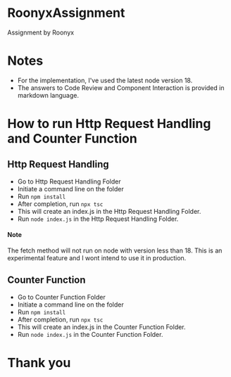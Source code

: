 # RoonyxAssignment
Assignment by Roonyx


# Notes

- For the implementation, I've used the latest node version 18.
- The answers to Code Review and Component Interaction is provided in markdown language.


# How to run Http Request Handling and Counter Function

## Http Request Handling
- Go to Http Request Handling Folder
- Initiate a command line on the folder
- Run ```npm install```
- After completion, run ```npx tsc```
- This will create an index.js in the Http Request Handling Folder.
- Run ```node index.js``` in the Http Request Handling Folder.

#### Note
The fetch method will not run on node with version less than 18.
This is an experimental feature and I wont intend to use it in production.

## Counter Function
- Go to Counter Function Folder
- Initiate a command line on the folder
- Run ```npm install```
- After completion, run ```npx tsc```
- This will create an index.js in the Counter Function Folder.
- Run ```node index.js``` in the Counter Function Folder.


# Thank you